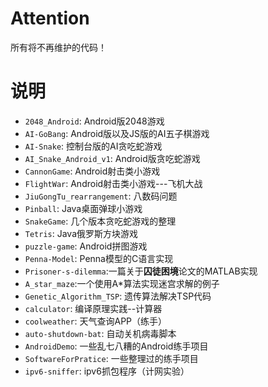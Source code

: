 # Attention
所有将不再维护的代码！

# 说明

* `2048_Android`: Android版2048游戏
* `AI-GoBang`: Android版以及JS版的AI五子棋游戏
* `AI-Snake`: 控制台版的AI贪吃蛇游戏
* `AI_Snake_Android_v1`: Android版贪吃蛇游戏
* `CannonGame`: Android射击类小游戏
* `FlightWar`: Android射击类小游戏---飞机大战
* `JiuGongTu_rearrangement`: 八数码问题
* `Pinball`: Java桌面弹球小游戏
* `SnakeGame`: 几个版本贪吃蛇游戏的整理
* `Tetris`: Java俄罗斯方块游戏
* `puzzle-game`: Android拼图游戏
* `Penna-Model`: Penna模型的C语言实现
* `Prisoner-s-dilemma`:一篇关于**囚徒困境**论文的MATLAB实现
* `A_star_maze`:一个使用A*算法实现迷宫求解的例子
* `Genetic_Algorithm_TSP`: 遗传算法解决TSP代码
* `calculator`: 编译原理实践--计算器
* `coolweather`: 天气查询APP（练手）
* `auto-shutdown-bat`: 自动关机病毒脚本
* `AndroidDemo`: 一些乱七八糟的Android练手项目
* `SoftwareForPratice`: 一些整理过的练手项目
* `ipv6-sniffer`: ipv6抓包程序（计网实验）

